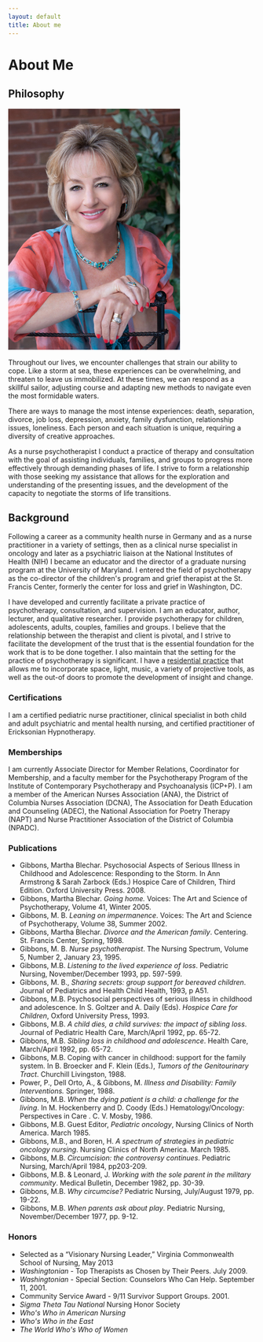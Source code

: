 ```yaml
---
layout: default
title: About me
---
```


# About Me

## Philosophy

<img id="headshot" src="images/martha-gibbons-nurse-psychotherapist.jpg" alt="portrait of martha blechar gibbons">

Throughout our lives, we encounter challenges that strain our ability to cope. Like a storm at sea, these experiences can be overwhelming, and threaten to leave us immobilized.  At these times, we can respond as a skillful sailor, adjusting course and adapting new methods to navigate even the most formidable waters.

There are ways to manage the most intense experiences:  death, separation, divorce, job loss, depression, anxiety, family dysfunction, relationship issues, loneliness.  Each person and each situation is unique, requiring a diversity of creative approaches. 

As a nurse psychotherapist I conduct a practice of therapy and consultation with the goal of assisting individuals, families, and groups to progress more effectively through demanding phases of life.  I strive to form a relationship with those seeking my assistance that allows for the exploration and understanding of the presenting issues, and the development of the capacity to negotiate the storms of life transitions.

## Background

Following a career as a community health nurse in Germany and as a nurse practitioner in a variety of settings, then as a clinical nurse specialist in oncology and later as a psychiatric liaison at the National Institutes of Health (NIH) I became an educator and the director of a graduate nursing program at the University of Maryland. I entered the field of psychotherapy as the co-director of the children's program and grief therapist at the St. Francis Center, formerly the center for loss and grief in Washington, DC.

I have developed and currently facilitate a private practice of psychotherapy, consultation, and supervision.  I am an educator, author, lecturer, and qualitative researcher.  I provide psychotherapy for children, adolescents, adults, couples, families and groups. I believe that the relationship between the therapist and client is pivotal, and I strive to facilitate the development of  the trust that is the essential foundation for the work that is to be done together.  I also maintain that the setting for the practice of psychotherapy is significant.  I have a [residential practice](office.html) that allows me to incorporate space, light, music, a variety of projective tools, as well as the out-of doors to promote the development of insight and change.

### Certifications
I am a certified pediatric nurse practitioner, clinical specialist in both child and adult psychiatric and mental health nursing, and certified practitioner of Ericksonian Hypnotherapy.

### Memberships
I am currently Associate Director for Member Relations, Coordinator for Membership, and a faculty member for the Psychotherapy Program of the Institute of Contemporary Psychotherapy and Psychoanalysis (ICP+P). I am a member of the American Nurses Association (ANA), the District of Columbia Nurses Association (DCNA), The Association for Death Education and Counseling (ADEC), the National Association for Poetry Therapy (NAPT) and Nurse Practitioner Association of the District of Columbia (NPADC).

### Publications


- Gibbons, Martha Blechar. Psychosocial Aspects of Serious Illness in Childhood and Adolescence: Responding to the Storm. In Ann Armstrong &amp; Sarah Zarbock (Eds.) Hospice Care of Children, Third Edition. Oxford University Press. 2008.
- Gibbons, Martha Blechar. *Going home.*  Voices:  The Art and Science of Psychotherapy, Volume 41, Winter 2005.
- Gibbons, M. B.  *Leaning on impermanence*.  Voices:  The Art and Science of Psychotherapy, Volume 38, Summer 2002.
- Gibbons, Martha Blechar.  *Divorce and the American family*.  Centering.  St. Francis Center, Spring, 1998.
- Gibbons, M. B.  *Nurse psychotherapist*.  The Nursing Spectrum, Volume 5, Number 2, January 23, 1995.
- Gibbons, M.B. *Listening to the lived experience of loss*.  Pediatric Nursing, November/December 1993, pp. 597-599.
- Gibbons, M. B., *Sharing secrets:  group support for bereaved children*.  Journal of Pediatrics and Health Child Health, 1993, p A51.
- Gibbons, M.B.  Psychosocial perspectives of serious illness in childhood and adolescence.  In S. Goltzer and A. Daily (Eds).  *Hospice Care for Children*, Oxford University Press, 1993.
- Gibbons, M.B.  *A child dies, a child survives:  the impact of sibling loss*. Journal of Pediatric Health Care, March/April 1992, pp. 65-72.
- Gibbons, M.B.  *Sibling loss in childhood and adolescence*.  Health Care, March/April 1992, pp. 65-72.
- Gibbons, M.B.  Coping with cancer in childhood:  support for the family system.  In B. Broecker and F. Klein (Eds.), *Tumors of the Genitourinary Tract*.  Churchill Livingston, 1988.
- Power, P., Dell Orto, A., &amp; Gibbons, M.  *Illness and Disability:  Family Interventions.*  Springer, 1988.
- Gibbons, M.B.  *When the dying patient is a child:  a challenge for the living*.  In M. Hockenberry and D. Coody (Eds.)  Hematology/Oncology:  Perspectives in Care . C. V. Mosby, 1986.
- Gibbons, M.B.  Guest Editor, *Pediatric oncology*, Nursing Clinics of North America.  March 1985.
- Gibbons, M.B., and Boren, H. *A spectrum of strategies in pediatric oncology nursing*.  Nursing Clinics of North America.  March 1985.
- Gibbons, M.B.  *Circumcision:  the controversy continues*. Pediatric Nursing, March/April 1984, pp203-209.
- Gibbons, M.B. &amp; Leonard, J.  *Working with the sole parent in the military community*.  Medical Bulletin, December 1982, pp. 30-39.
- Gibbons, M.B.  *Why circumcise?*  Pediatric Nursing, July/August 1979, pp. 19-22.
- Gibbons, M.B.  *When parents ask about play*.  Pediatric Nursing, November/December 1977, pp. 9-12.

### Honors

- Selected as a “Visionary Nursing Leader,” Virginia Commonwealth School of Nursing, May 2013
- *Washingtonian* - Top Therapists as Chosen by Their Peers. July 2009.
- *Washingtonian* - Special Section:  Counselors Who Can Help. September 11, 2001.
- Community Service Award - 9/11 Survivor Support Groups. 2001.
- *Sigma Theta Tau National* Nursing Honor Society 
- *Who's Who in American Nursing*
- *Who's Who in the East*
- *The World Who's Who of Women*
